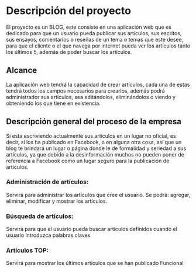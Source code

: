 
# Descripción del proyecto
El proyecto es un BLOG, este consiste en una aplicación web que es dedicado para que un usuario pueda publicar sus artículos, sus escritos, sus ensayos, comentarios o reseñas de un tema o temas que este desee, para que el cliente o el que navega por internet pueda ver los artículos tanto los últimos 5, además de poder buscar los artículos.

## Alcance
La aplicación web tendrá la capacidad de crear artículos, cada una de estas tendrá todos los campos necesarios para crearlos, además podrá administrador sus artículos, sea editándolos, eliminándolos o viendo y obteniendo los que tiene en existencia.

## Descripción general del proceso de la empresa
Si esta escriviendo actualmente sus artículos en un lugar no oficial, es decir, si los ha publicado en Facebook, o en alguna otra cosa, así que un blog te brindará un lugar o página donde le de formalidad y seriedad a sus artículos, ya que debido a la desinformación muchos no pueden poner de referencia a Facebook como un lugar seguro para la publicación de artículos. 



### Administración de artículos:
Servirá para administrar los artículos que cree el usuario. 
Se podrá: agregar, eliminar, modificar y mostrar los artículos.

### Búsqueda de artículos:
Servirá para que el usuario pueda buscar artículos definidos cuando el usuario introduzca palabras claves

### Artículos TOP:
Servirá para mostrar los últimos artículos que se han publicado	Funcional


